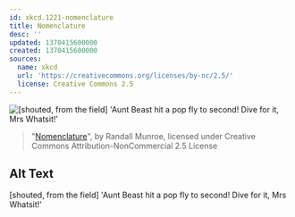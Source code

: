 ```yaml
---
id: xkcd.1221-nomenclature
title: Nomenclature
desc: ''
updated: 1370415600000
created: 1370415600000
sources:
  name: xkcd
  url: 'https://creativecommons.org/licenses/by-nc/2.5/'
  license: Creative Commons 2.5
---
```

![\[shouted, from the field\] 'Aunt Beast hit a pop fly to second! Dive for it, Mrs Whatsit!'](https://imgs.xkcd.com/comics/nomenclature.png)
> "[Nomenclature](https://xkcd.com/1221/)", by Randall Munroe, licensed under Creative Commons Attribution-NonCommercial 2.5 License

## Alt Text
\[shouted, from the field\] 'Aunt Beast hit a pop fly to second! Dive for it, Mrs Whatsit!'

